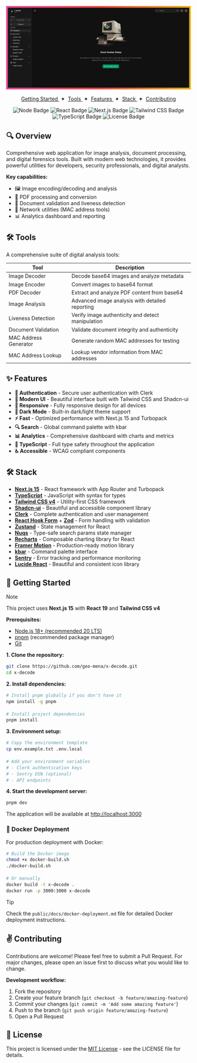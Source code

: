 <div align="center">
<img src="public/images/banner.png">
<p></p>
</div>

<div align="center">
    <a href="#-getting-started">
        Getting Started
    </a>
    <span>&nbsp;✦&nbsp;</span>
    <a href="#-tools">
        Tools
    </a>
    <span>&nbsp;✦&nbsp;</span>
    <a href="#-features">
        Features
    </a>
    <span>&nbsp;✦&nbsp;</span>
    <a href="#%EF%B8%8F-stack">
        Stack
    </a>
    <span>&nbsp;✦&nbsp;</span>
    <a href="#%EF%B8%8F-contributing">
        Contributing
    </a>
</div>

</p>

<div align="center">

![Node Badge](https://shields.io/badge/Node-14.17.0-339933?logo=node.js)
![React Badge](https://shields.io/badge/React-19.0.0-61DAFB?logo=react)
![Next.js Badge](https://shields.io/badge/Next.js-15.0.0-000000?logo=next.js)
![Tailwind CSS Badge](https://shields.io/badge/Tailwind%20CSS-4.0.0-06B6D4?logo=tailwind-css)
![TypeScript Badge](https://shields.io/badge/TypeScript-5.0.0-3178C6?logo=typescript)
![License Badge](https://shields.io/badge/License-MIT-green.svg)

</div>

## 🔍 Overview

 Comprehensive web application for image analysis, document processing, and digital forensics tools. Built with modern web technologies, it provides powerful utilities for developers, security professionals, and digital analysts.

**Key capabilities:**
- 🖼️ Image encoding/decoding and analysis
- 📄 PDF processing and conversion
- 🔐 Document validation and liveness detection
- 🔧 Network utilities (MAC address tools)
- 📊 Analytics dashboard and reporting

## 🛠️ Tools

A comprehensive suite of digital analysis tools:

| Tool                    | Description                                                     |
| ----------------------- | --------------------------------------------------------------- |
| Image Decoder           | Decode base64 images and analyze metadata                      |
| Image Encoder           | Convert images to base64 format                                |
| PDF Decoder             | Extract and analyze PDF content from base64                    |
| Image Analysis          | Advanced image analysis with detailed reporting                |
| Liveness Detection      | Verify image authenticity and detect manipulation              |
| Document Validation     | Validate document integrity and authenticity                   |
| MAC Address Generator   | Generate random MAC addresses for testing                      |
| MAC Address Lookup      | Lookup vendor information from MAC addresses                   |

## ✨ Features

- **🔐 Authentication** - Secure user authentication with Clerk
- **🎨 Modern UI** - Beautiful interface built with Tailwind CSS and Shadcn-ui
- **📱 Responsive** - Fully responsive design for all devices
- **🌙 Dark Mode** - Built-in dark/light theme support
- **⚡ Fast** - Optimized performance with Next.js 15 and Turbopack
- **🔍 Search** - Global command palette with kbar
- **📊 Analytics** - Comprehensive dashboard with charts and metrics
- **🎯 TypeScript** - Full type safety throughout the application
- **♿ Accessible** - WCAG compliant components

## 🛠️ Stack

- [**Next.js 15**](https://nextjs.org/) - React framework with App Router and Turbopack
- [**TypeScript**](https://www.typescriptlang.org/) - JavaScript with syntax for types
- [**Tailwind CSS v4**](https://tailwindcss.com/) - Utility-first CSS framework
- [**Shadcn-ui**](https://ui.shadcn.com/) - Beautiful and accessible component library
- [**Clerk**](https://clerk.com/) - Complete authentication and user management
- [**React Hook Form**](https://react-hook-form.com/) + [**Zod**](https://zod.dev/) - Form handling with validation
- [**Zustand**](https://zustand-demo.pmnd.rs/) - State management for React
- [**Nuqs**](https://nuqs.47ng.com/) - Type-safe search params state manager
- [**Recharts**](https://recharts.org/) - Composable charting library for React
- [**Framer Motion**](https://www.framer.com/motion/) - Production-ready motion library
- [**kbar**](https://kbar.vercel.app/) - Command palette interface
- [**Sentry**](https://sentry.io/) - Error tracking and performance monitoring
- [**Lucide React**](https://lucide.dev/) - Beautiful and consistent icon library

## 🚀 Getting Started

> [!NOTE]  
> This project uses **Next.js 15** with **React 19** and **Tailwind CSS v4**

**Prerequisites:**
- [Node.js 18+ (recommended 20 LTS)](https://nodejs.org/en/)
- [pnpm](https://pnpm.io/) (recommended package manager)
- [Git](https://git-scm.com/)

**1. Clone the repository:**

```bash
git clone https://github.com/geo-mena/x-decode.git
cd x-decode
```

**2. Install dependencies:**

```bash
# Install pnpm globally if you don't have it
npm install -g pnpm

# Install project dependencies
pnpm install
```

**3. Environment setup:**

```bash
# Copy the environment template
cp env.example.txt .env.local

# Add your environment variables
# - Clerk authentication keys
# - Sentry DSN (optional)
# - API endpoints
```

**4. Start the development server:**

```bash
pnpm dev
```

The application will be available at [http://localhost:3000](http://localhost:3000)

### 🐳 Docker Deployment

For production deployment with Docker:

```bash
# Build the Docker image
chmod +x docker-build.sh
./docker-build.sh

# Or manually
docker build -t x-decode .
docker run -p 3000:3000 x-decode
```

> [!TIP]
> Check the `public/docs/docker-deployment.md` file for detailed Docker deployment instructions.

## ✌️ Contributing

Contributions are welcome! Please feel free to submit a Pull Request. For major changes, please open an issue first to discuss what you would like to change.

**Development workflow:**
1. Fork the repository
2. Create your feature branch (`git checkout -b feature/amazing-feature`)
3. Commit your changes (`git commit -m 'Add some amazing feature'`)
4. Push to the branch (`git push origin feature/amazing-feature`)
5. Open a Pull Request

## 🔑 License

This project is licensed under the [MIT License](LICENSE) - see the LICENSE file for details.
